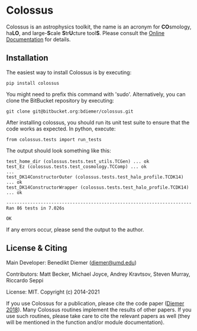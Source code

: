 Colossus
========

Colossus is an astrophysics toolkit, the name is an acronym for **CO**smology, ha**LO**, 
and large-**S**cale **S**tr**U**cture tool**S**. Please consult the [Online Documentation](https://bdiemer.bitbucket.io/colossus/) for details.

Installation
------------

The easiest way to install Colossus is by executing:

    pip install colossus

You might need to prefix this command with 'sudo'. Alternatively, you can clone the BitBucket 
repository by executing:

    git clone git@bitbucket.org:bdiemer/colossus.git

After installing colossus, you should run its unit test suite to ensure that the code works as 
expected. In python, execute:

    from colossus.tests import run_tests

The output should look something like this:

    test_home_dir (colossus.tests.test_utils.TCGen) ... ok
    test_Ez (colossus.tests.test_cosmology.TCComp) ... ok
    ...
    test_DK14ConstructorOuter (colossus.tests.test_halo_profile.TCDK14) ... ok
    test_DK14ConstructorWrapper (colossus.tests.test_halo_profile.TCDK14) ... ok
    
    ----------------------------------------------------------------------
    Ran 86 tests in 7.026s
    
    OK

If any errors occur, please send the output to the author.

License & Citing
----------------

Main Developer: Benedikt Diemer (diemer@umd.edu)

Contributors:   Matt Becker, Michael Joyce, Andrey Kravtsov, Steven Murray, Riccardo Seppi

License:        MIT. Copyright (c) 2014-2021

If you use Colossus for a publication, please cite the code paper 
([Diemer 2018](https://ui.adsabs.harvard.edu/abs/2018ApJS..239...35D/abstract)). 
Many Colossus routines implement the results of other papers. If you use such routines, please 
take care to cite the relevant papers as well (they will be mentioned in the function and/or 
module documentation).
